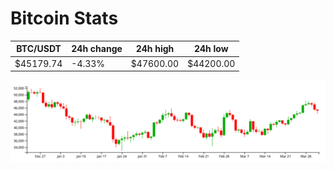 # Bitcoin Stats

BTC/USDT|24h change|24h high|24h low|
|---|---|---|---|
|$45179.74|-4.33%|$47600.00|$44200.00|

<img src="./chart.svg">
